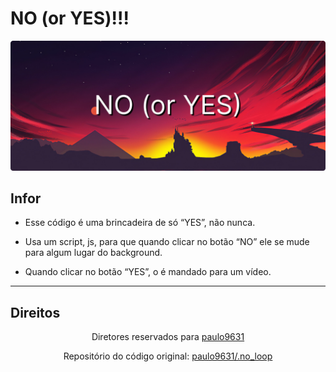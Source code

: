 # NO (or YES)!!!

![Cover ](.assets/Component%201.svg)

## Infor

- Esse código é uma brincadeira de só “YES”, não nunca.

- Usa um script, js, para que quando clicar no botão “NO” ele se mude para algum lugar do background.

- Quando clicar no botão “YES”, o é mandado para um vídeo. 


***

##  Direitos
<div align="center">

Diretores reservados para 
<a href="https://github.com/paulo9631" target="_blank">paulo9631</a>

Repositório do código original:
<a href="https://github.com/paulo9631/.no_loop" target="_blank">paulo9631/.no_loop</a>
</div>
